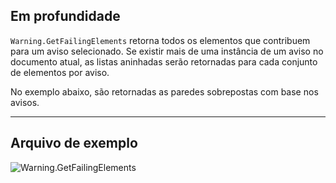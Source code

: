 ## Em profundidade
`Warning.GetFailingElements` retorna todos os elementos que contribuem para um aviso selecionado. Se existir mais de uma instância de um aviso no documento atual, as listas aninhadas serão retornadas para cada conjunto de elementos por aviso.

No exemplo abaixo, são retornadas as paredes sobrepostas com base nos avisos.
___
## Arquivo de exemplo

![Warning.GetFailingElements](./Revit.Application.Warning.GetFailingElements_img.jpg)
